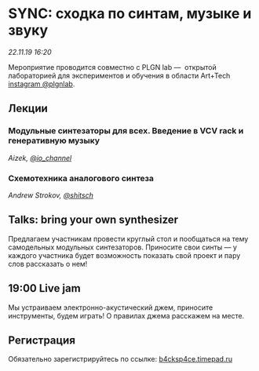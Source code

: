 # SYNC: сходка по синтам, музыке и звуку

_22.11.19 16:20_

Мероприятие проводится совместно с PLGN lab —  открытой лабораторией для экспериментов и обучения в области Art+Tech [instagram @plgnlab](https://www.instagram.com/plgnlab/).

## Лекции

### Модульные синтезаторы для всех. Введение в VCV rack и генеративную музыку
_Aizek, [@io_channel](tg://resolve/?domain=io_channel)_

### Схемотехника аналогового синтеза
_Andrew Strokov, [@shitsch](tg://resolve/?domain=shitsch)_

## Talks: bring your own synthesizer
Предлагаем участникам провести круглый стол и пообщаться на тему самодельных модульных синтезаторов. Приносите свои синты — у каждого участника будет возможность показать свой проект и пару слов рассказать о нем!

## 19:00 Live jam
Мы устраиваем электронно-акустический джем, приносите инструменты, будем играть! О правилах джема расскажем на месте.

## Регистрация

Обязательно зарегистрируйтесь по ссылке: [b4cksp4ce.timepad.ru](https://b4cksp4ce.timepad.ru/event/1215865/)
